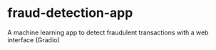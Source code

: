 # fraud-detection-app
A machine learning app to detect fraudulent transactions with a web interface (Gradio)
